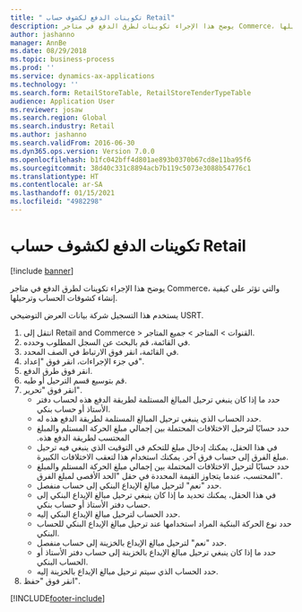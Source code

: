 ```yaml
---
title: " تكوينات الدفع لكشوف حساب Retail"
description: يوضح هذا الإجراء تكوينات لطرق الدفع في متاجر Commerce، والتي تؤثر على كيفية إنشاء كشوفات الحساب وترحيلها.
author: jashanno
manager: AnnBe
ms.date: 08/29/2018
ms.topic: business-process
ms.prod: ''
ms.service: dynamics-ax-applications
ms.technology: ''
ms.search.form: RetailStoreTable, RetailStoreTenderTypeTable
audience: Application User
ms.reviewer: josaw
ms.search.region: Global
ms.search.industry: Retail
ms.author: jashanno
ms.search.validFrom: 2016-06-30
ms.dyn365.ops.version: Version 7.0.0
ms.openlocfilehash: b1fc042bff4d801ae893b0370b67cd8e11ba95f6
ms.sourcegitcommit: 38d40c331c8894acb7b119c5073e3088b54776c1
ms.translationtype: HT
ms.contentlocale: ar-SA
ms.lasthandoff: 01/15/2021
ms.locfileid: "4982298"
---
```

# <a name="payment-configurations-for-retail-statements"></a> تكوينات الدفع لكشوف حساب Retail

[!include [banner](../includes/banner.md)]

يوضح هذا الإجراء تكوينات لطرق الدفع في متاجر Commerce، والتي تؤثر على كيفية إنشاء كشوفات الحساب وترحيلها.

يستخدم هذا التسجيل شركة بيانات العرض التوضيحي USRT.

1. انتقل إلى Retail and Commerce > القنوات > المتاجر > جميع المتاجر.
2. في القائمة، قم بالبحث عن السجل المطلوب وحدده.
3. في القائمة، انقر فوق الارتباط في الصف المحدد.
4. في جزء الإجراءات، انقر فوق "إعداد".
5. انقر فوق طرق الدفع.
6. قم بتوسيع قسم الترحيل أو طيه.
7. انقر فوق "تحرير".
    * حدد ما إذا كان ينبغي ترحيل المبالغ المستلمة لطريقة الدفع هذه لحساب دفتر الأستاذ أو حساب بنكي.  
    * حدد الحساب الذي ينبغي ترحيل المبالغ المستلمة لطريقة الدفع هذه له.  
    * حدد حسابًا لترحيل الاختلافات المحتملة بين ‏‫إجمالي مبلغ الحركة المستلم والمبلغ المحتسب لطريقة الدفع هذه.  
    * في هذا الحقل، يمكنك إدخال مبلغ للتحكم في التوقيت الذي ينبغي فيه ترحيل مبلغ الفرق إلى حساب فرق آخر. يمكنك استخدام هذا لتعقب الاختلافات الكبيرة.  
    * حدد حسابًا لترحيل الاختلافات المحتملة بين إجمالي مبلغ الحركة المستلم والمبلغ المحتسب، عندما يتجاوز القيمة المحددة في حقل "الحد الأقصى لمبلغ الفرق".  
    * حدد "نعم" لترحيل مبالغ الإيداع البنكي إلى حساب منفصل.  
    * في هذا الحقل، يمكنك تحديد ما إذا كان ينبغي ترحيل مبالغ الإيداع البنكي إلى حساب دفتر الأستاذ أو حساب بنكي.  
    * حدد الحساب لترحيل مبالغ الإيداع البنكي إليه.  
    * حدد نوع الحركة البنكية المراد استخدامها عند ترحيل مبالغ الإيداع البنكي للحساب البنكي.  
    * حدد "نعم" لترحيل مبالغ الإيداع بالخزينة إلى حساب منفصل.  
    * حدد ما إذا كان ينبغي ترحيل مبالغ الإيداع بالخزينة إلى حساب دفتر الأستاذ أو الحساب البنكي.  
    * حدد الحساب الذي سيتم ترحيل مبالغ الإيداع بالخزينة إليه.  
8. انقر فوق "حفظ".



[!INCLUDE[footer-include](../../includes/footer-banner.md)]